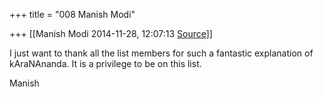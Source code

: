 +++
title = "008 Manish Modi"

+++
[[Manish Modi	2014-11-28, 12:07:13 [Source](https://groups.google.com/g/samskrita/c/c9hoQP4fDUw)]]



I just want to thank all the list members for such a fantastic explanation of kAraNAnanda. It is a privilege to be on this list.

  

Manish

